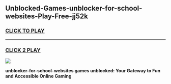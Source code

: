
## Unblocked-Games-unblocker-for-school-websites-Play-Free-jj52k
<h3>
<a href="https://premium76.site?title=unblocker-for-school-websites&ref=23A">CLICK TO PLAY</a></h3>
<hr>

<h3>
<a href="https://premium76.site?title=unblocker-for-school-websites&ref=23A">CLICK 2 PLAY</a>
  
</h3>

<a href="https://premium76.site?title=unblocker-for-school-websites&ref=23A"><img src="https://clearcache.store/games.png"></a>


**unblocker-for-school-websites games unblocked: Your Gateway to Fun and Accessible Online Gaming**
